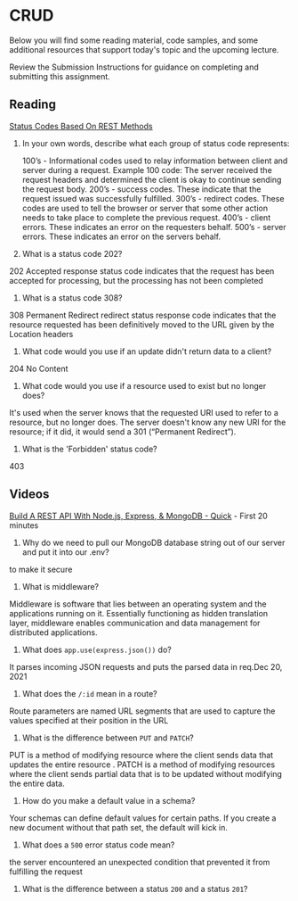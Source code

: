 #  CRUD

Below you will find some reading material, code samples, and some additional resources that support today's topic and the upcoming lecture.

Review the Submission Instructions for guidance on completing and submitting this assignment.

## Reading

[Status Codes Based On REST Methods](https://www.moesif.com/blog/technical/api-design/Which-HTTP-Status-Code-To-Use-For-Every-CRUD-App/)

1. In your own words, describe what each group of status code represents:

   100’s - Informational codes used to relay information between client and server during a request. Example 100 code: The server received the request headers and determined the client is okay to continue sending the request body.
   200’s - success codes. These indicate that the request issued was successfully fulfilled.
   300’s - redirect codes. These codes are used to tell the browser or server that some other action needs to take place to complete the previous request.
   400’s - client errors. These indicates an error on the requesters behalf.
   500’s - server errors. These indicates an error on the servers behalf.

1. What is a status code 202?

202 Accepted response status code indicates that the request has been accepted for processing, but the processing has not been completed

1. What is a status code 308?

308 Permanent Redirect redirect status response code indicates that the resource requested has been definitively moved to the URL given by the Location headers

1. What code would you use if an update didn't return data to a client?


204 No Content

1. What code would you use if a resource used to exist but no longer does?

It's used when the server knows that the requested URI used to refer to a resource, but no longer does. The server doesn't know any new URI for the resource; if it did, it would send a 301 (“Permanent Redirect”).

1. What is the 'Forbidden' status code?


403

## Videos

[Build A REST API With Node.js, Express, & MongoDB - Quick](https://www.youtube.com/channel/UCFbNIlppjAuEX4znoulh0Cw) - First 20 minutes

1. Why do we need to pull our MongoDB database string out of our server and put it into our .env?

to make it secure

1. What is middleware?

Middleware is software that lies between an operating system and the applications running on it. Essentially functioning as hidden translation layer, middleware enables communication and data management for distributed applications.

1. What does `app.use(express.json())` do?

It parses incoming JSON requests and puts the parsed data in req.Dec 20, 2021


1. What does the `/:id` mean in a route?

Route parameters are named URL segments that are used to capture the values specified at their position in the URL


1. What is the difference between `PUT` and `PATCH`?


PUT is a method of modifying resource where the client sends data that updates the entire resource . PATCH is a method of modifying resources where the client sends partial data that is to be updated without modifying the entire data.

1. How do you make a default value in a schema?

Your schemas can define default values for certain paths. If you create a new document without that path set, the default will kick in.

1. What does a `500` error status code mean?

the server encountered an unexpected condition that prevented it from fulfilling the request


1. What is the difference between a status `200` and a status `201`?

<!-- ### Bookmark and Review

PLACEHOLDER -->
